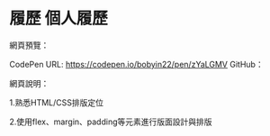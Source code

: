 # 履歷 個人履歷

網頁預覽：

CodePen URL: https://codepen.io/bobyin22/pen/zYaLGMV
GitHub：

網頁說明：

1.熟悉HTML/CSS排版定位

2.使用flex、margin、padding等元素進行版面設計與排版
